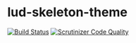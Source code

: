 # lud-skeleton-theme

[![Build Status](https://travis-ci.org/mabrooks1/lud-skeleton-theme.svg?branch=master)](https://travis-ci.org/mabrooks1/lud-skeleton-theme)
[![Scrutinizer Code Quality](https://scrutinizer-ci.com/g/mabrooks1/lud-skeleton-theme/badges/quality-score.png?b=master)](https://scrutinizer-ci.com/g/mabrooks1/lud-skeleton-theme/?branch=master)